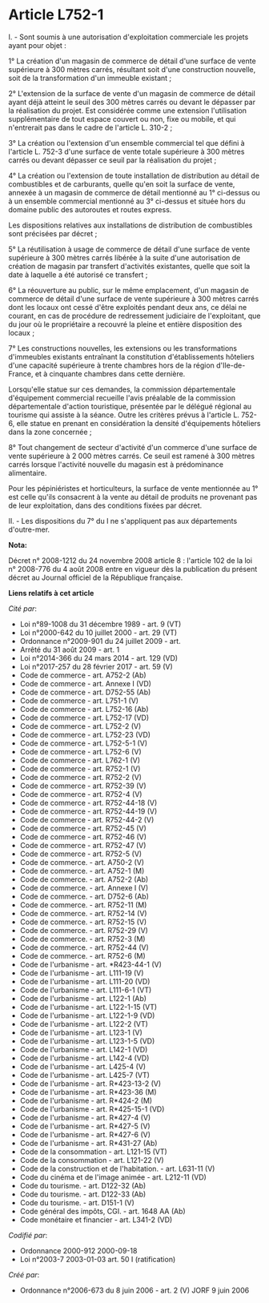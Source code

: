 # Article L752-1

I. - Sont soumis à une autorisation d'exploitation commerciale les projets ayant pour objet :

1° La création d'un magasin de commerce de détail d'une surface de vente supérieure à 300 mètres carrés, résultant soit d'une
construction nouvelle, soit de la transformation d'un immeuble existant ;

2° L'extension de la surface de vente d'un magasin de commerce de détail ayant déjà atteint le seuil des 300 mètres carrés ou
devant le dépasser par la réalisation du projet. Est considérée comme une extension l'utilisation supplémentaire de tout
espace couvert ou non, fixe ou mobile, et qui n'entrerait pas dans le cadre de l'article L. 310-2 ;

3° La création ou l'extension d'un ensemble commercial tel que défini à l'article L. 752-3 d'une surface de vente totale
supérieure à 300 mètres carrés ou devant dépasser ce seuil par la réalisation du projet ;

4° La création ou l'extension de toute installation de distribution au détail de combustibles et de carburants, quelle qu'en
soit la surface de vente, annexée à un magasin de commerce de détail mentionné au 1° ci-dessus ou à un ensemble commercial
mentionné au 3° ci-dessus et située hors du domaine public des autoroutes et routes express.

Les dispositions relatives aux installations de distribution de combustibles sont précisées par décret ;

5° La réutilisation à usage de commerce de détail d'une surface de vente supérieure à 300 mètres carrés libérée à la suite
d'une autorisation de création de magasin par transfert d'activités existantes, quelle que soit la date à laquelle a été
autorisé ce transfert ;

6° La réouverture au public, sur le même emplacement, d'un magasin de commerce de détail d'une surface de vente supérieure à
300 mètres carrés dont les locaux ont cessé d'être exploités pendant deux ans, ce délai ne courant, en cas de procédure de
redressement judiciaire de l'exploitant, que du jour où le propriétaire a recouvré la pleine et entière disposition des
locaux ;

7°  Les constructions nouvelles, les extensions ou les transformations d'immeubles existants entraînant la constitution
d'établissements hôteliers d'une capacité supérieure à trente chambres hors de la région d'Ile-de-France, et à cinquante
chambres dans cette dernière.

Lorsqu'elle statue sur ces demandes, la commission départementale d'équipement commercial recueille l'avis préalable de la
commission départementale d'action touristique, présentée par le délégué régional au tourisme qui assiste à la séance. Outre
les critères prévus à l'article L. 752-6, elle statue en prenant en considération la densité d'équipements hôteliers dans la
zone concernée ;

8° Tout changement de secteur d'activité d'un commerce d'une surface de vente supérieure à 2 000 mètres carrés. Ce seuil est
ramené à 300 mètres carrés lorsque l'activité nouvelle du magasin est à prédominance alimentaire.

Pour les pépiniéristes et horticulteurs, la surface de vente mentionnée au 1° est celle qu'ils consacrent à la vente au
détail de produits ne provenant pas de leur exploitation, dans des conditions fixées par décret.

II. - Les dispositions du 7° du I ne s'appliquent pas aux départements d'outre-mer.

**Nota:**

Décret n° 2008-1212 du 24 novembre 2008 article 8 : l'article 102 de la loi n° 2008-776 du 4 août 2008 entre en vigueur dès
la publication du présent décret au Journal officiel de la République française.

**Liens relatifs à cet article**

_Cité par_:

  - Loi n°89-1008 du 31 décembre 1989 - art. 9 (VT)
  - Loi n°2000-642 du 10 juillet 2000 - art. 29 (VT)
  - Ordonnance n°2009-901 du 24 juillet 2009 - art.
  - Arrêté du 31 août 2009 - art. 1
  - Loi n°2014-366 du 24 mars 2014 - art. 129 (VD)
  - Loi n°2017-257 du 28 février 2017 - art. 59 (V)
  - Code de commerce - art. A752-2 (Ab)
  - Code de commerce - art. Annexe I (VD)
  - Code de commerce - art. D752-55 (Ab)
  - Code de commerce - art. L751-1 (V)
  - Code de commerce - art. L752-16 (Ab)
  - Code de commerce - art. L752-17 (VD)
  - Code de commerce - art. L752-2 (V)
  - Code de commerce - art. L752-23 (VD)
  - Code de commerce - art. L752-5-1 (V)
  - Code de commerce - art. L752-6 (V)
  - Code de commerce - art. L762-1 (V)
  - Code de commerce - art. R752-1 (V)
  - Code de commerce - art. R752-2 (V)
  - Code de commerce - art. R752-39 (V)
  - Code de commerce - art. R752-4 (V)
  - Code de commerce - art. R752-44-18 (V)
  - Code de commerce - art. R752-44-19 (V)
  - Code de commerce - art. R752-44-2 (V)
  - Code de commerce - art. R752-45 (V)
  - Code de commerce - art. R752-46 (V)
  - Code de commerce - art. R752-47 (V)
  - Code de commerce - art. R752-5 (V)
  - Code de commerce. - art. A750-2 (V)
  - Code de commerce. - art. A752-1 (M)
  - Code de commerce. - art. A752-2 (Ab)
  - Code de commerce. - art. Annexe I (V)
  - Code de commerce. - art. D752-6 (Ab)
  - Code de commerce. - art. R752-11 (M)
  - Code de commerce. - art. R752-14 (V)
  - Code de commerce. - art. R752-15 (V)
  - Code de commerce. - art. R752-29 (V)
  - Code de commerce. - art. R752-3 (M)
  - Code de commerce. - art. R752-44 (V)
  - Code de commerce. - art. R752-6 (M)
  - Code de l'urbanisme - art. *R423-44-1 (V)
  - Code de l'urbanisme - art. L111-19 (V)
  - Code de l'urbanisme - art. L111-20 (VD)
  - Code de l'urbanisme - art. L111-6-1 (VT)
  - Code de l'urbanisme - art. L122-1 (Ab)
  - Code de l'urbanisme - art. L122-1-15 (VT)
  - Code de l'urbanisme - art. L122-1-9 (VD)
  - Code de l'urbanisme - art. L122-2 (VT)
  - Code de l'urbanisme - art. L123-1 (V)
  - Code de l'urbanisme - art. L123-1-5 (VD)
  - Code de l'urbanisme - art. L142-1 (VD)
  - Code de l'urbanisme - art. L142-4 (VD)
  - Code de l'urbanisme - art. L425-4 (V)
  - Code de l'urbanisme - art. L425-7 (VT)
  - Code de l'urbanisme - art. R*423-13-2 (V)
  - Code de l'urbanisme - art. R*423-36 (M)
  - Code de l'urbanisme - art. R*424-2 (M)
  - Code de l'urbanisme - art. R*425-15-1 (VD)
  - Code de l'urbanisme - art. R*427-4 (V)
  - Code de l'urbanisme - art. R*427-5 (V)
  - Code de l'urbanisme - art. R*427-6 (V)
  - Code de l'urbanisme - art. R*431-27 (Ab)
  - Code de la consommation - art. L121-15 (VT)
  - Code de la consommation - art. L121-22 (V)
  - Code de la construction et de l'habitation. - art. L631-11 (V)
  - Code du cinéma et de l'image animée - art. L212-11 (VD)
  - Code du tourisme. - art. D122-32 (Ab)
  - Code du tourisme. - art. D122-33 (Ab)
  - Code du tourisme. - art. D151-1 (V)
  - Code général des impôts, CGI. - art. 1648 AA (Ab)
  - Code monétaire et financier - art. L341-2 (VD)

_Codifié par_:

  - Ordonnance 2000-912 2000-09-18
  - Loi n°2003-7 2003-01-03 art. 50 I (ratification)

_Créé par_:

  - Ordonnance n°2006-673 du 8 juin 2006 - art. 2 (V) JORF 9 juin 2006
